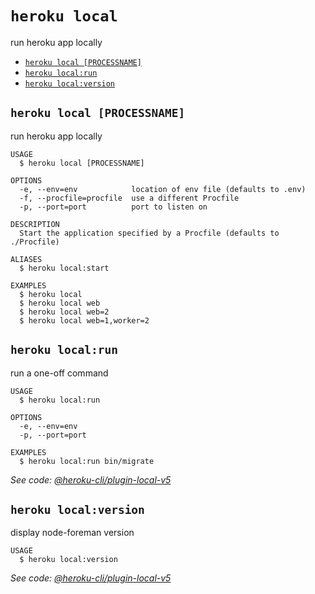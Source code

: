 `heroku local`
==============

run heroku app locally

* [`heroku local [PROCESSNAME]`](#heroku-local-processname)
* [`heroku local:run`](#heroku-localrun)
* [`heroku local:version`](#heroku-localversion)

## `heroku local [PROCESSNAME]`

run heroku app locally

```
USAGE
  $ heroku local [PROCESSNAME]

OPTIONS
  -e, --env=env            location of env file (defaults to .env)
  -f, --procfile=procfile  use a different Procfile
  -p, --port=port          port to listen on

DESCRIPTION
  Start the application specified by a Procfile (defaults to ./Procfile)

ALIASES
  $ heroku local:start

EXAMPLES
  $ heroku local
  $ heroku local web
  $ heroku local web=2
  $ heroku local web=1,worker=2
```

## `heroku local:run`

run a one-off command

```
USAGE
  $ heroku local:run

OPTIONS
  -e, --env=env
  -p, --port=port

EXAMPLES
  $ heroku local:run bin/migrate
```

_See code: [@heroku-cli/plugin-local-v5](https://github.com/heroku/cli/blob/v7.20.0/packages/local-v5/lib/commands/local/run.js)_

## `heroku local:version`

display node-foreman version

```
USAGE
  $ heroku local:version
```

_See code: [@heroku-cli/plugin-local-v5](https://github.com/heroku/cli/blob/v7.20.0/packages/local-v5/lib/commands/local/version.js)_

